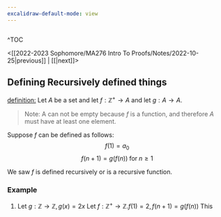 ```yaml
---
excalidraw-default-mode: view
---
```



```toc

```

^TOC

<[[2022-2023 Sophomore/MA276 Intro To Proofs/Notes/2022-10-25|previous]] | [[|next]]>

## Defining Recursively defined things

<u>definition:</u> Let $A$ be a set and let $f:\mathbb{Z}^+\to A$ and let $g:A\to A$.
> Note: A can not be empty because $f$ is a function, and therefore $A$ must have at least one element.

Suppose $f$ can be defined as follows:
$$f(1) = a_0$$
$$f(n+1) = g(f(n)) \;\text{for}\;n\geq 1$$

We saw $f$ is defined recursively or is a recursive function.


### Example

1. Let $g:\mathbb{Z}\to\mathbb{Z}, g(x) = 2x$
	Let $f:\mathbb{Z}^+\to \mathbb{Z}. f(1) = 2, f(n+1) = g(f(n))$
	This 